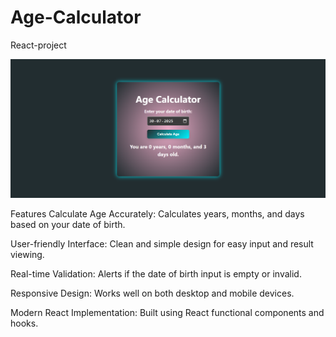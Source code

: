 # Age-Calculator
React-project

![Alt Text](AgeCalculatorSS.png)


Features
Calculate Age Accurately:
Calculates years, months, and days based on your date of birth.

User-friendly Interface:
Clean and simple design for easy input and result viewing.

Real-time Validation:
Alerts if the date of birth input is empty or invalid.

Responsive Design:
Works well on both desktop and mobile devices.

Modern React Implementation:
Built using React functional components and hooks.
